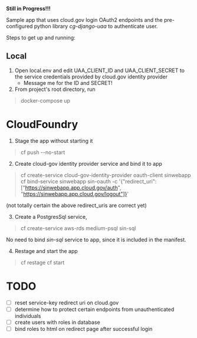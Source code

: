 <b>Still in Progress!!!</b>

Sample app that uses cloud.gov login OAuth2 endpoints and the pre-configured python library <i>cg-django-uaa</i> to authenticate user.

Steps to get up and running:<br>
## Local 

1. Open local.env and edit UAA_CLIENT_ID and UAA_CLIENT_SECRET to the service credentials provided by cloud.gov identity provider
    - Message me for the ID and SECRET!
2. From project's root directory, run 
>docker-compose up  
     
# CloudFoundry

1. Stage the app without starting it

> cf push --no-start

2. Create cloud-gov identity provider service and bind it to app

> cf create-service cloud-gov-identity-provider oauth-client sinwebapp
> cf bind-service sinwebapp sin-oauth -c '{"redirect_uri": ["https://sinwebapp.app.cloud.gov/auth", "https://sinwebapp.app.cloud.gov/logout"]}'

(not totally certain the above redirect_uris are correct yet)

3. Create a PostgresSql service,

> cf create-service aws-rds medium-psql sin-sql 

No need to bind <i>sin-sql</i> service to app, since it is included in the manifest.

4. Restage and start the app

> cf restage
> cf start

# TODO
- [ ] reset service-key redirect uri on cloud.gov
- [ ] determine how to protect certain endpoints from unauthenticated individuals
- [ ] create users with roles in database
- [ ] bind roles to html on redirect page after successful login 